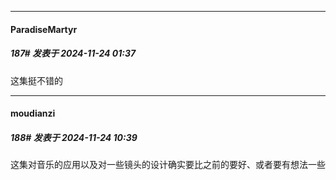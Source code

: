 ﻿
*****

####  ParadiseMartyr  
##### 187#       发表于 2024-11-24 01:37

这集挺不错的


*****

####  moudianzi  
##### 188#       发表于 2024-11-24 10:39

这集对音乐的应用以及对一些镜头的设计确实要比之前的要好、或者要有想法一些

